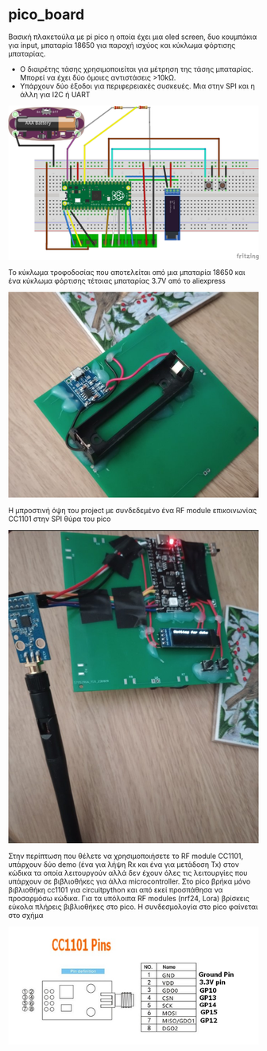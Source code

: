 # pico_board

Βασική πλακετούλα με pi pico η οποία έχει μια oled screen, δυο κουμπάκια για input, μπαταρία 18650 για παροχή ισχύος και κύκλωμα φόρτισης μπαταρίας.

- Ο διαιρέτης τάσης χρησιμοποιείται για μέτρηση της τάσης μπαταρίας. Μπορεί να έχει δύο όμοιες αντιστάσεις >10kΩ.
- Υπάρχουν δύο έξοδοι για περιφερειακές συσκευές. Μια στην SPI και η άλλη για I2C ή UART


![Pico_Board](pico_board.jpg)

Το κύκλωμα τροφοδοσίας που αποτελείται από μια μπαταρία 18650 και ένα κύκλωμα φόρτισης τέτοιας μπαταρίας 3.7V από το aliexpress

![Pico_Board](pico_board_back.jpg)

Η μπροστινή όψη του project με συνδεδεμένο ένα RF module επικοινωνίας CC1101 στην SPI θύρα του pico

![Pico_Board](pico_board_front.jpg)

Στην περίπτωση που θέλετε να χρησιμοποιήσετε το RF module CC1101, υπάρχουν δύο demo (ένα για λήψη Rx και ένα για μετάδοση Tx) στον κώδικα τα οποία λειτουργούν αλλά δεν έχουν όλες τις λειτουργίες που υπάρχουν σε βιβλιοθήκες για άλλα microcontroller. Στο pico βρήκα μόνο βιβλιοθήκη cc1101 για circuitpython και από εκεί προσπάθησα να προσαρμόσω κώδικα. Για τα υπόλοιπα RF modules (nrf24, Lora) βρίσκεις εύκολα πλήρεις βιβλιοθήκες στο pico. Η συνδεσμολογία στο pico φαίνεται στο σχήμα

![cc1101](pico_board_cc1101.jpg)

